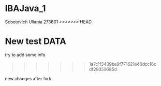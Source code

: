 # IBAJava_1
Sobotovich Uliania
273601
<<<<<<< HEAD

New test DATA
=======
try to add some info
>>>>>>> 1a7c1f3439be9f771621a46dcc16cdf29350685d

new changes after fork